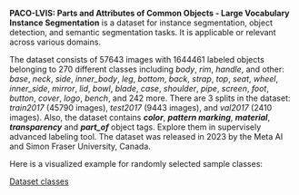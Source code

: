 **PACO-LVIS: Parts and Attributes of Common Objects - Large Vocabulary Instance Segmentation** is a dataset for instance segmentation, object detection, and semantic segmentation tasks. It is applicable or relevant across various domains. 

The dataset consists of 57643 images with 1644461 labeled objects belonging to 270 different classes including *body*, *rim*, *handle*, and other: *base*, *neck*, *side*, *inner_body*, *leg*, *bottom*, *back*, *strap*, *top*, *seat*, *wheel*, *inner_side*, *mirror*, *lid*, *bowl*, *blade*, *case*, *shoulder*, *pipe*, *screen*, *foot*, *button*, *cover*, *logo*, *bench*, and 242 more. There are 3 splits in the dataset: *train2017* (45790 images), *test2017* (9443 images), and *val2017* (2410 images). Also, the dataset contains ***color***, ***pattern marking***, ***material***, ***transparency*** and ***part_of*** object tags. Explore them in supervisely advanced labeling tool. The dataset was released in 2023 by the Meta AI and Simon Fraser University, Canada.

Here is a visualized example for randomly selected sample classes:

[Dataset classes](https://github.com/dataset-ninja/paco-lvis/raw/main/visualizations/classes_preview.webm)
